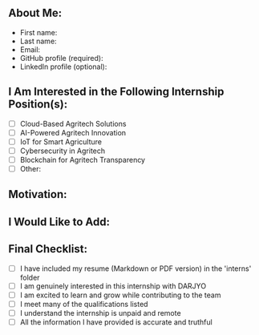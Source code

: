 ## About Me:

- First name: <!-- Please insert your First Name here -->
- Last name: <!-- Please insert your Last Name here -->
- Email: <!-- Please insert your email here -->
- GitHub profile (required): <!-- Insert your Github URL here -->
- LinkedIn profile (optional): <!-- Insert your LinkedIn profile URL here -->

## I Am Interested in the Following Internship Position(s):
<!-- Check the position(s) you are interested in -->

- [ ] Cloud-Based Agritech Solutions
- [ ] AI-Powered Agritech Innovation
- [ ] IoT for Smart Agriculture
- [ ] Cybersecurity in Agritech
- [ ] Blockchain for Agritech Transparency
- [ ] Other: <!-- Insert any other positions you may be interested in -->

## Motivation:
<!-- Briefly describe why you want to intern with us and what excites you about the role(s) -->

## I Would Like to Add:
<!-- Add any other details about your skills, interests, or experiences that would help describe you here -->

## Final Checklist:
<!-- Make sure to check all these items -->

- [ ]  I have included my resume (Markdown or PDF version) in the 'interns' folder
- [ ]  I am genuinely interested in this internship with DARJYO
- [ ]  I am excited to learn and grow while contributing to the team
- [ ]  I meet many of the qualifications listed
- [ ]  I understand the internship is unpaid and remote
- [ ]  All the information I have provided is accurate and truthful

